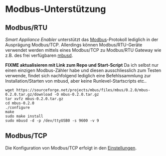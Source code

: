 # Modbus-Unterstützung

## Modbus/RTU
*Smart Appliance Enabler* unterstützt das [Modbus](https://de.wikipedia.org/wiki/Modbus)-Protokoll lediglich in der Ausprägung Modbus/TCP. Allerdings können Modbus/RTU-Geräte verwendet werden mittels eines Modbus/TCP zu Modbus/RTU Gateway wie z.B. des frei verfügbaren [mbusd](https://sourceforge.net/projects/mbus).

**FIXME aktualisieren mit Link zum Repo und Start-Script**
Da ich selbst nur einen einzigen Modbus-Zähler habe und diesen ausschliesslich zum Testen verwende, findet sich nachfolgend lediglich eine Befehlssammlung zur Installation/Starten von mbusd, aber keine Runlevel-Startscripts etc..
```
wget https://sourceforge.net/projects/mbus/files/mbus/0.2.0/mbus-0.2.0.tar.gz/download -O mbus-0.2.0.tar.gz
tar xvfz mbus-0.2.0.tar.gz
cd mbus-0.2.0
./configure
make
sudo make install
sudo mbusd -d -p /dev/ttyUSB0 -s 9600 -v 9
```

## Modbus/TCP
Die Konfiguration von Modbus/TCP erfolgt in den [Einstellungen](Settings_DE.md#Modbus).